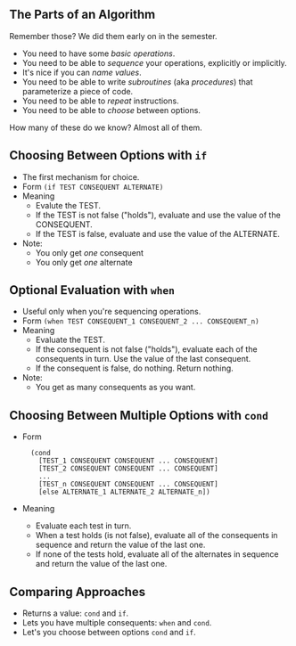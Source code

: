 The Parts of an Algorithm
-------------------------

Remember those?  We did them early on in the semester.

* You need to have some *basic operations*.
* You need to be able to *sequence* your operations, explicitly
  or implicitly.
* It's nice if you can *name values*.
* You need to be able to write *subroutines* (aka *procedures*) that
  parameterize a piece of code.
* You need to be able to *repeat* instructions.
* You need to be able to *choose* between options.

How many of these do we know?  Almost all of them.

Choosing Between Options with `if`
----------------------------------

* The first mechanism for choice.
* Form `(if TEST CONSEQUENT ALTERNATE)`
* Meaning
    * Evalute the TEST.
    * If the TEST is not false ("holds"), evaluate and use the value
      of the CONSEQUENT.
    * If the TEST is false, evaluate and use the value of the ALTERNATE.
* Note:
    * You only get *one* consequent
    * You only get *one* alternate

Optional Evaluation with `when`
-------------------------------

* Useful only when you're sequencing operations.
* Form `(when TEST CONSEQUENT_1 CONSEQUENT_2 ... CONSEQUENT_n)`
* Meaning
    * Evaluate the TEST.
    * If the consequent is not false ("holds"), evaluate each
      of the consequents in turn.  Use the value of the last
      consequent.
    * If the consequent is false, do nothing.  Return nothing.
* Note:
    * You get as many consequents as you want.

Choosing Between Multiple Options with `cond`
---------------------------------------------

* Form 

        (cond 
          [TEST_1 CONSEQUENT CONSEQUENT ... CONSEQUENT]
          [TEST_2 CONSEQUENT CONSEQUENT ... CONSEQUENT]
          ...
          [TEST_n CONSEQUENT CONSEQUENT ... CONSEQUENT]
          [else ALTERNATE_1 ALTERNATE_2 ALTERNATE_n])

* Meaning
    * Evaluate each test in turn.
    * When a test holds (is not false), evaluate all of the
      consequents in sequence and return the value of the last one.
    * If none of the tests hold, evaluate all of the alternates
      in sequence and return the value of the last one.

Comparing Approaches
--------------------

* Returns a value: `cond` and `if`.
* Lets you have multiple consequents: `when` and `cond`.
* Let's you choose between options `cond` and `if`.
